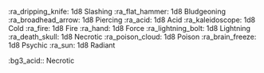 :ra_dripping_knife: 1d8 Slashing 
:ra_flat_hammer: 1d8 Bludgeoning
:ra_broadhead_arrow: 1d8 Piercing
:ra_acid: 1d8 Acid
:ra_kaleidoscope: 1d8 Cold
:ra_fire: 1d8 Fire
:ra_hand: 1d8 Force
:ra_lightning_bolt: 1d8 Lightning
:ra_death_skull: 1d8 Necrotic 
:ra_poison_cloud: 1d8 Poison
:ra_brain_freeze: 1d8 Psychic
:ra_sun: 1d8 Radiant


:bg3_acid:: Necrotic
